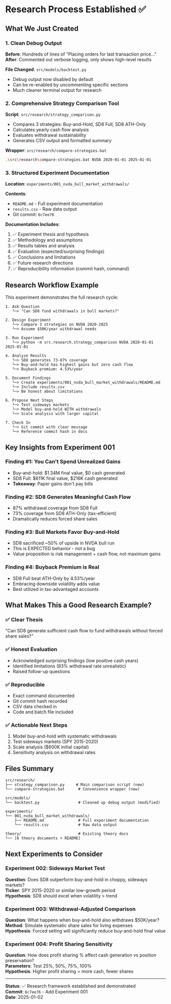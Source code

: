 # Research Process Established ✅

## What We Just Created

### 1. Clean Debug Output
**Before**: Hundreds of lines of "Placing orders for last transaction price..."  
**After**: Commented out verbose logging, only shows high-level results

**File Changed**: `src/models/backtest.py`
- Debug output now disabled by default
- Can be re-enabled by uncommenting specific sections
- Much cleaner terminal output for research

### 2. Comprehensive Strategy Comparison Tool
**Script**: `src/research/strategy_comparison.py`
- Compares 3 strategies: Buy-and-Hold, SD8 Full, SD8 ATH-Only
- Calculates yearly cash flow analysis
- Evaluates withdrawal sustainability
- Generates CSV output and formatted summary

**Wrapper**: `src/research/compare-strategies.bat`
```bash
.\src\research\compare-strategies.bat NVDA 2020-01-01 2025-01-01
```

### 3. Structured Experiment Documentation
**Location**: `experiments/001_nvda_bull_market_withdrawals/`

**Contents**:
- `README.md` - Full experiment documentation
- `results.csv` - Raw data output
- Git commit: `6c7ee76`

**Documentation Includes**:
1. ✅ Experiment thesis and hypothesis
2. ✅ Methodology and assumptions
3. ✅ Results tables and analysis
4. ✅ Evaluation (expected/surprising findings)
5. ✅ Conclusions and limitations
6. ✅ Future research directions
7. ✅ Reproducibility information (commit hash, command)

## Research Workflow Example

This experiment demonstrates the full research cycle:

```
1. Ask Question
   └─> "Can SD8 fund withdrawals in bull markets?"

2. Design Experiment
   └─> Compare 3 strategies on NVDA 2020-2025
   └─> Assume $50K/year withdrawal needs

3. Run Experiment
   └─> python -m src.research.strategy_comparison NVDA 2020-01-01 2025-01-01

4. Analyze Results
   └─> SD8 generates 73-87% coverage
   └─> Buy-and-hold has highest gains but zero cash flow
   └─> Buyback premium: 4.53%/year

5. Document Findings
   └─> Create experiments/001_nvda_bull_market_withdrawals/README.md
   └─> Include results.csv
   └─> Be honest about limitations

6. Propose Next Steps
   └─> Test sideways markets
   └─> Model buy-and-hold WITH withdrawals
   └─> Scale analysis with larger capital

7. Check In
   └─> Git commit with clear message
   └─> Reference commit hash in docs
```

## Key Insights from Experiment 001

### Finding #1: You Can't Spend Unrealized Gains
- Buy-and-hold: $1.34M final value, $0 cash generated
- SD8 Full: $611K final value, $216K cash generated
- **Takeaway**: Paper gains don't pay bills

### Finding #2: SD8 Generates Meaningful Cash Flow
- 87% withdrawal coverage from SD8 Full
- 73% coverage from SD8 ATH-Only (tax-efficient)
- Dramatically reduces forced share sales

### Finding #3: Bull Markets Favor Buy-and-Hold
- SD8 sacrificed ~50% of upside in NVDA bull run
- This is EXPECTED behavior - not a bug
- Value proposition is risk management + cash flow, not maximum gains

### Finding #4: Buyback Premium is Real
- SD8 Full beat ATH-Only by 4.53%/year
- Embracing downside volatility adds value
- Best utilized in tax-advantaged accounts

## What Makes This a Good Research Example?

### ✅ Clear Thesis
"Can SD8 generate sufficient cash flow to fund withdrawals without forced share sales?"

### ✅ Honest Evaluation
- Acknowledged surprising findings (low positive cash years)
- Identified limitations (83% withdrawal rate unrealistic)
- Raised follow-up questions

### ✅ Reproducible
- Exact command documented
- Git commit hash recorded
- CSV data checked in
- Code and batch file included

### ✅ Actionable Next Steps
1. Model buy-and-hold with systematic withdrawals
2. Test sideways markets (SPY 2015-2020)
3. Scale analysis ($600K initial capital)
4. Sensitivity analysis on withdrawal rates

## Files Summary

```
src/research/
├── strategy_comparison.py     # Main comparison script (new)
└── compare-strategies.bat      # Convenience wrapper (new)

src/models/
└── backtest.py                 # Cleaned up debug output (modified)

experiments/
└── 001_nvda_bull_market_withdrawals/
    ├── README.md               # Full experiment documentation
    └── results.csv             # Raw data output

theory/                         # Existing theory docs
└── [6 theory documents + README]
```

## Next Experiments to Consider

### Experiment 002: Sideways Market Test
**Question**: Does SD8 outperform buy-and-hold in choppy, sideways markets?  
**Ticker**: SPY 2015-2020 or similar low-growth period  
**Hypothesis**: SD8 should excel when volatility > trend

### Experiment 003: Withdrawal-Adjusted Comparison
**Question**: What happens when buy-and-hold also withdraws $50K/year?  
**Method**: Simulate systematic share sales for living expenses  
**Hypothesis**: Forced selling will significantly reduce buy-and-hold final value

### Experiment 004: Profit Sharing Sensitivity
**Question**: How does profit sharing % affect cash generation vs position preservation?  
**Parameters**: Test 25%, 50%, 75%, 100%  
**Hypothesis**: Higher profit sharing = more cash, fewer shares

---

**Status**: ✅ Research framework established and demonstrated  
**Commit**: `6c7ee76` - Add Experiment 001  
**Date**: 2025-01-02
